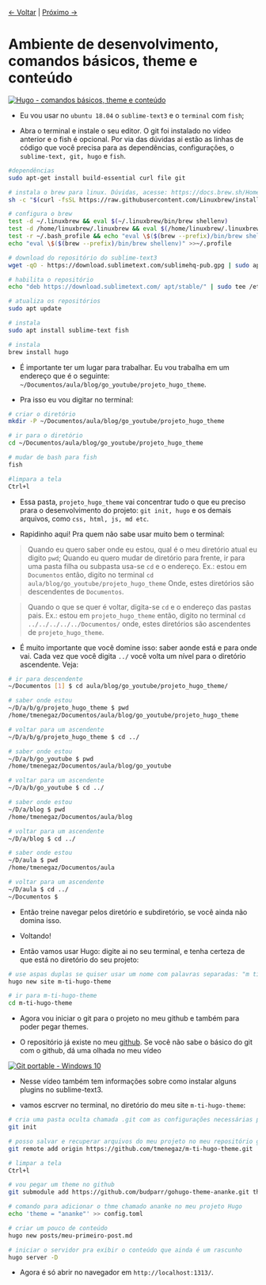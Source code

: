 [<- Voltar](./apresentacao-instalacao.md "Apresentação e instalação") | [Próximo ->](./estrutura-dos-diretorios.md "Estrutura dos diretórios")

# Ambiente de desenvolvimento, comandos básicos, theme e conteúdo

[![Hugo - comandos básicos, theme e conteúdo](http://i3.ytimg.com/vi/k6Wot5LZCUA/maxresdefault.jpg
)](https://www.youtube.com/watch?v=k6Wot5LZCUA)

- Eu vou usar no ```ubuntu 18.04``` o ```sublime-text3``` e o ```terminal``` com ```fish```;

- Abra o terminal e instale o seu editor. O git foi instalado no vídeo anterior e o fish é opcional. Por via das dúvidas ai estão as linhas de código que você precisa para as dependências, configurações, o ```sublime-text, git, hugo``` e ```fish```.

```bash
#dependências
sudo apt-get install build-essential curl file git 

# instala o brew para linux. Dúvidas, acesse: https://docs.brew.sh/Homebrew-on-Linux
sh -c "$(curl -fsSL https://raw.githubusercontent.com/Linuxbrew/install/master/install.sh)"

# configura o brew
test -d ~/.linuxbrew && eval $(~/.linuxbrew/bin/brew shellenv)
test -d /home/linuxbrew/.linuxbrew && eval $(/home/linuxbrew/.linuxbrew/bin/brew shellenv)
test -r ~/.bash_profile && echo "eval \$($(brew --prefix)/bin/brew shellenv)" >>~/.bash_profile
echo "eval \$($(brew --prefix)/bin/brew shellenv)" >>~/.profile

# download do repositório do sublime-text3
wget -qO - https://download.sublimetext.com/sublimehq-pub.gpg | sudo apt-key add -

# habilita o repositório
echo "deb https://download.sublimetext.com/ apt/stable/" | sudo tee /etc/apt/sources.list.d/sublime-text.list

# atualiza os repositórios
sudo apt update

# instala
sudo apt install sublime-text fish

# instala
brew install hugo
```

- É importante ter um lugar para trabalhar. Eu vou trabalha em um endereço que é o seguinte: ```~/Documentos/aula/blog/go_youtube/projeto_hugo_theme```.

- Pra isso eu vou digitar no terminal:

```bash
# criar o diretório
mkdir -P ~/Documentos/aula/blog/go_youtube/projeto_hugo_theme

# ir para o diretório
cd ~/Documentos/aula/blog/go_youtube/projeto_hugo_theme

# mudar de bash para fish
fish

#limpara a tela
Ctrl+l
```

- Essa pasta, ```projeto_hugo_theme``` vai concentrar tudo o que eu preciso prara o desenvolvimento do projeto: ```git init, hugo``` e os demais arquivos, como ```css, html, js, md etc```.

- Rapidinho aqui! Pra quem não sabe usar muito bem o terminal:

> Quando eu quero saber onde eu estou, qual é o meu diretório atual eu digito ```pwd```;
Quando eu quero mudar de diretório para frente, ir para uma pasta filha ou subpasta usa-se ```cd``` e o endereço. Ex.: estou em ```Documentos``` então, digito no terminal ```cd aula/blog/go_youtube/projeto_hugo_theme```
Onde, estes diretórios são descendentes de ```Documentos```.

> Quando o que se quer é voltar, digita-se ```cd``` e o endereço das pastas pais. Ex.: estou em ```projeto_hugo_theme``` então, digito no terminal ```cd ../../../../../Documentos/``` onde, estes diretórios são ascendentes de ```projeto_hugo_theme```.

- É muito importante que você domine isso: saber aonde está e para onde vai. Cada vez que você digita ```../``` você volta um nível para o diretório ascendente. Veja:

```bash
# ir para descendente
~/Documentos [1] $ cd aula/blog/go_youtube/projeto_hugo_theme/

# saber onde estou
~/D/a/b/g/projeto_hugo_theme $ pwd
/home/tmenegaz/Documentos/aula/blog/go_youtube/projeto_hugo_theme

# voltar para um ascendente
~/D/a/b/g/projeto_hugo_theme $ cd ../

# saber onde estou
~/D/a/b/go_youtube $ pwd
/home/tmenegaz/Documentos/aula/blog/go_youtube

# voltar para um ascendente
~/D/a/b/go_youtube $ cd ../

# saber onde estou
~/D/a/blog $ pwd
/home/tmenegaz/Documentos/aula/blog

# voltar para um ascendente
~/D/a/blog $ cd ../

# saber onde estou
~/D/aula $ pwd
/home/tmenegaz/Documentos/aula

# voltar para um ascendente
~/D/aula $ cd ../
~/Documentos $ 

```

- Então treine navegar pelos diretório e subdiretório, se você ainda não domina isso.

- Voltando!

- Então vamos usar Hugo: digite ai no seu terminal, e tenha certeza de que está no diretório do seu projeto:

```bash
# use aspas duplas se quiser usar um nome com palavras separadas: "m ti hugo theme" (não recomendado).
hugo new site m-ti-hugo-theme

# ir para m-ti-hugo-theme
cd m-ti-hugo-theme
```

- Agora vou iniciar o git para o projeto no meu github e também para poder pegar themes.

- O repositório já existe no meu [github](https://github.com/tmenegaz). Se você não sabe o básico do git com o github, dá uma olhada no meu vídeo

[![Git portable - Windows 10](http://i3.ytimg.com/vi/CPPl0gNLYVg/hqdefault.jpg)](https://youtu.be/CPPl0gNLYVg)

- Nesse vídeo também tem informações sobre como instalar alguns plugins no sublime-text3.

- vamos escrver no terminal, no diretório do meu site ```m-ti-hugo-theme```:

```bash
# cria uma pasta oculta chamada .git com as configurações necessárias para usar o git, a partir daqui
git init

# posso salvar e recuperar arquivos do meu projeto no meu repositório github
git remote add origin https://github.com/tmenegaz/m-ti-hugo-theme.git

# limpar a tela
Ctrl+l

# vou pegar um theme no github
git submodule add https://github.com/budparr/gohugo-theme-ananke.git themes/ananke

# comando para adicionar o thme chamado ananke no meu projeto Hugo
echo 'theme = "ananke"' >> config.toml

# criar um pouco de conteúdo
hugo new posts/meu-primeiro-post.md

# iniciar o servidor pra exibir o conteúdo que ainda é um rascunho
hugo server -D
```

- Agora é só abrir no navegador em  ```http://localhost:1313/```.
